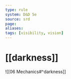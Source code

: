 ```yaml
---
type: rule
system: D&D 5e
source: srd
page:
aliases:
tags: [visibility, vision]
---
```


# [[darkness]]

![[06 Mechanics#^darkness]]
